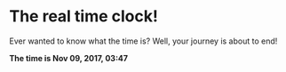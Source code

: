 # The real time clock!

Ever wanted to know what the time is? Well, your journey is about to end!

**The time is Nov 09, 2017, 03:47**